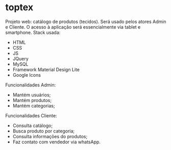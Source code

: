 # toptex
Projeto web: catálogo de produtos (tecidos). Será usado pelos atores Admin e Cliente. O acesso à aplicação será essencialmente via tablet e smartphone.
Stack usada: 
- HTML
- CSS
- JS
- JQuery
- MySQL
- Framework Material Design Lite
- Google Icons

Funcionalidades Admin: 
- Mantém usuários;
- Mantém produtos;
- Mantém categorias;

Funcionalidades Cliente:
- Consulta catálogo;
- Busca produto por categoria;
- Consulta informações do produtos;
- Faz contato com vendedor via whatsApp.

